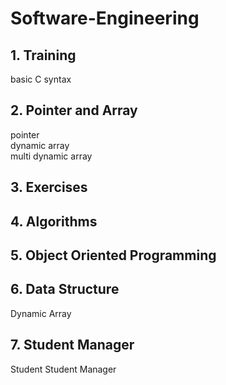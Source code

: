 # Software-Engineering

## 1. Training
basic C syntax

## 2. Pointer and Array
pointer  
dynamic array  
multi dynamic array

## 3. Exercises

## 4. Algorithms

## 5. Object Oriented Programming

## 6. Data Structure
Dynamic Array

## 7. Student Manager
Student
Student Manager
